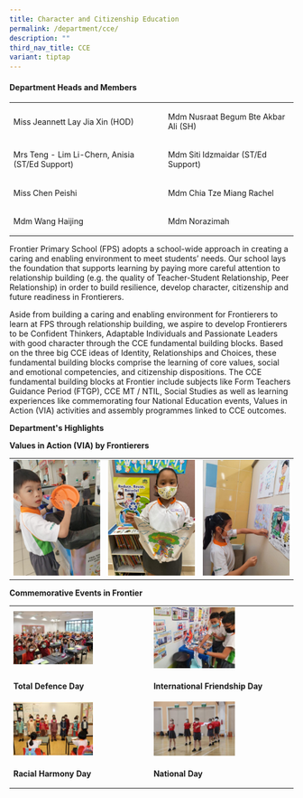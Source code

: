 ```yaml
---
title: Character and Citizenship Education
permalink: /department/cce/
description: ""
third_nav_title: CCE
variant: tiptap
---
```

<h4><strong>Department Heads and Members</strong></h4>
<table style="minWidth: 50px">
<colgroup>
<col>
<col>
</colgroup>
<tbody>
<tr>
<td rowspan="1" colspan="1">
<p>Miss Jeannett Lay Jia Xin (HOD)</p>
</td>
<td rowspan="1" colspan="1">
<p>Mdm Nusraat Begum Bte Akbar Ali (SH)</p>
</td>
</tr>
<tr>
<td rowspan="1" colspan="1">
<p>Mrs Teng - Lim Li-Chern, Anisia (ST/Ed Support)</p>
</td>
<td rowspan="1" colspan="1">
<p>Mdm Siti Idzmaidar (ST/Ed Support)</p>
</td>
</tr>
<tr>
<td rowspan="1" colspan="1">
<p>Miss Chen Peishi</p>
</td>
<td rowspan="1" colspan="1">
<p>Mdm Chia Tze Miang Rachel</p>
</td>
</tr>
<tr>
<td rowspan="1" colspan="1">
<p>Mdm Wang Haijing</p>
</td>
<td rowspan="1" colspan="1">
<p>Mdm Norazimah</p>
</td>
</tr>
</tbody>
</table>
<p>Frontier Primary School (FPS) adopts a school-wide approach in creating
a caring and enabling environment to meet students’ needs. Our school lays
the foundation that supports learning by paying more careful attention
to relationship building (e.g. the quality of Teacher-Student Relationship,
Peer Relationship) in order to build resilience, develop character, citizenship
and future readiness in Frontierers.</p>
<p>Aside from building a caring and enabling environment for Frontierers
to learn at FPS through relationship building, we aspire to develop Frontierers
to be Confident Thinkers, Adaptable Individuals and Passionate Leaders
with good character through the CCE fundamental building blocks. Based
on the three big CCE ideas of Identity, Relationships and Choices, these
fundamental building blocks comprise the learning of core values, social
and emotional competencies, and citizenship dispositions. The CCE fundamental
building blocks at Frontier include subjects like Form Teachers Guidance
Period (FTGP), CCE MT / NTIL, Social Studies as well as learning experiences
like commemorating four National Education events, Values in Action (VIA)
activities and assembly programmes linked to CCE outcomes.</p>
<p><strong>Department's Highlights</strong>
</p>
<p><strong>Values in Action (VIA) by Frontierers</strong>
</p>
<table style="minWidth: 75px">
<colgroup>
<col>
<col>
<col>
</colgroup>
<tbody>
<tr>
<td rowspan="1" colspan="1">
<div class="isomer-image-wrapper">
<img style="width: 100%" height="auto" width="100%" src="/images/cce1.jpg">
</div>
</td>
<td rowspan="1" colspan="1">
<div class="isomer-image-wrapper">
<img style="width: 100%" height="auto" width="100%" src="/images/cce2.jpg">
</div>
</td>
<td rowspan="1" colspan="1">
<div class="isomer-image-wrapper">
<img style="width: 100%" height="auto" width="100%" src="/images/cce3.jpeg">
</div>
</td>
</tr>
</tbody>
</table>
<p><strong>Commemorative Events in Frontier</strong>
</p>
<table style="minWidth: 50px">
<colgroup>
<col>
<col>
</colgroup>
<tbody>
<tr>
<td rowspan="1" colspan="1">
<div class="isomer-image-wrapper">
<img style="width: 60%;" height="auto" width="100%" src="/images/cce4.jpg">
</div>
</td>
<td rowspan="1" colspan="1">
<div class="isomer-image-wrapper">
<img style="width: 60%;" height="auto" width="100%" src="/images/cce5.jpeg">
</div>
</td>
</tr>
<tr>
<td rowspan="1" colspan="1">
<p><strong>Total Defence Day</strong>
</p>
</td>
<td rowspan="1" colspan="1">
<p><strong>International Friendship Day</strong>
</p>
</td>
</tr>
<tr>
<td rowspan="1" colspan="1">
<div class="isomer-image-wrapper">
<img style="width: 60%;" height="auto" width="100%" src="/images/cce6.jpg">
</div>
</td>
<td rowspan="1" colspan="1">
<div class="isomer-image-wrapper">
<img style="width: 60%;" height="auto" width="100%" src="/images/cce7.jpg">
</div>
</td>
</tr>
<tr>
<td rowspan="1" colspan="1">
<p><strong>Racial Harmony Day</strong>
</p>
</td>
<td rowspan="1" colspan="1">
<p><strong>National Day</strong>
</p>
</td>
</tr>
</tbody>
</table>
<p></p>